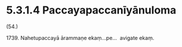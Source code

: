 

# 5.3.1.4 Paccayapaccanīyānuloma





(54.)

1739\. Nahetupaccayā ārammaṇe ekaṃ…pe…  avigate ekaṃ.



